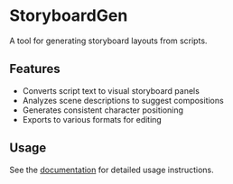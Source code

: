# StoryboardGen

A tool for generating storyboard layouts from scripts.

## Features

- Converts script text to visual storyboard panels
- Analyzes scene descriptions to suggest compositions
- Generates consistent character positioning
- Exports to various formats for editing

## Usage

See the [documentation](../../docs/usage/storyboard-gen.md) for detailed usage instructions.
